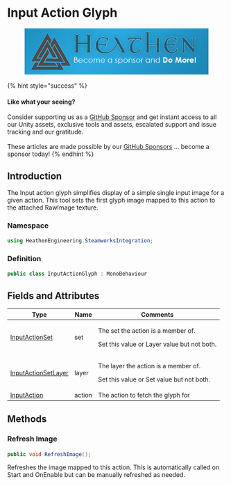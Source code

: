 # Input Action Glyph

<figure><img src="../../../../.gitbook/assets/512x128 Sponsor Banner.png" alt="Become a sponsor and Do More"><figcaption></figcaption></figure>

{% hint style="success" %}
#### Like what your seeing?

Consider supporting us as a [GitHub Sponsor](../../../../) and get instant access to all our Unity assets, exclusive tools and assets, escalated support and issue tracking and our gratitude.\
\
These articles are made possible by our [GitHub Sponsors](https://github.com/sponsors/heathen-engineering) ... become a sponsor today!
{% endhint %}

## Introduction

The Input action glyph simplifies display of a simple single input image for a given action. This tool sets the first glyph image mapped to this action to the attached RawImage texture.

### Namespace

```csharp
using HeathenEngineering.SteamworksIntegration;
```

### Definition

```csharp
public class InputActionGlyph : MonoBehaviour
```

## Fields and Attributes

| Type                                                                   | Name   | Comments                                                                                    |
| ---------------------------------------------------------------------- | ------ | ------------------------------------------------------------------------------------------- |
| [InputActionSet](../scriptable-objects/input-action-set.md)            | set    | <p>The set the action is a member of.</p><p>Set this value or Layer value but not both.</p> |
| [InputActionSetLayer](../scriptable-objects/input-action-set-layer.md) | layer  | <p>The layer the action is a member of.</p><p>Set this value or Set value but not both.</p> |
| [InputAction](../scriptable-objects/input-action.md)                   | action | The action to fetch the glyph for                                                           |

## Methods

### Refresh Image

```csharp
public void RefreshImage();
```

Refreshes the image mapped to this action. This is automatically called on Start and OnEnable but can be manually refreshed as needed.

